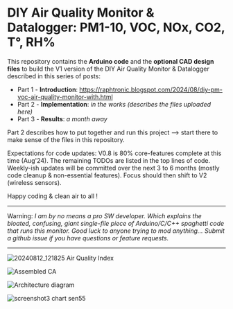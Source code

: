# DIY Air Quality Monitor & Datalogger: PM1-10, VOC, NOx, CO2, T°, RH%

This repository contains the **Arduino code** and the **optional CAD design files** to build the V1 version of the DIY Air Quality Monitor & Datalogger described in this series of posts:
* Part 1 - **Introduction**: https://raphtronic.blogspot.com/2024/08/diy-pm-voc-air-quality-monitor-with.html
* Part 2 - **Implementation**:      _in the works (describes the files uploaded here)_
* Part 3 - **Results**:  _a month away_

Part 2 describes how to put together and run this project --> start there to make sense of the files in this repository.

Expectations for code updates: V0.8 is 80% core-features complete at this time (Aug'24). The remaining TODOs are listed in the top lines of code. Weekly-ish updates will be committed over the next 3 to 6 months (mostly code cleanup & non-essential features). Focus should then shift to V2 (wireless sensors).

Happy coding & clean air to all !
** **
Warning: _I am by no means a pro SW developer. Which explains the bloated, confusing, giant single-file piece of Arduino/C/C++ spaghetti code that runs this monitor. Good luck to anyone trying to mod anything... Submit a github issue if you have questions or feature requests._
** **

![20240812_121825 Air Quality Index](https://github.com/user-attachments/assets/c70e8b9c-75d2-4e7d-b0cb-0024cb651dc5)

![Assembled CA](https://github.com/user-attachments/assets/638d40f3-8258-47c4-82fe-a588055b3c21)

![Architecture diagram](https://github.com/user-attachments/assets/49711054-e817-4ed8-9b47-8c0bdb0f40cf)

![screenshot3 chart sen55](https://github.com/user-attachments/assets/4786bc32-a46e-4b42-89d1-75a3057155c2)
